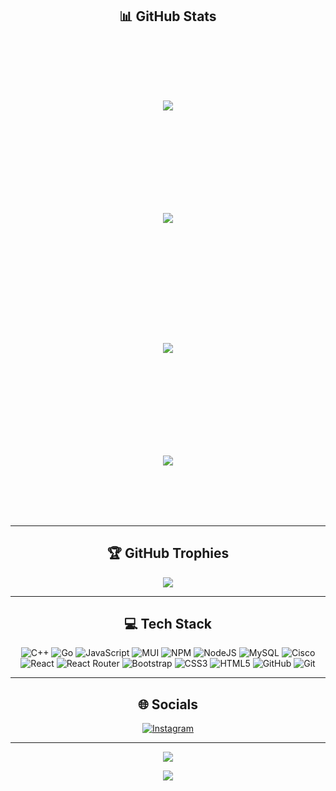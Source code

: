 <div align="center">

## 📊 GitHub Stats
<!-- Row 1 -->
<div align="center">

  <!-- Row 1 -->
  <p style="display:flex; justify-content:center; gap:20px;">
    <div style="width:400px; height:180px; display:flex; align-items:center; justify-content:center;">
      <img src="https://github-readme-stats.vercel.app/api?username=prsanikpour&theme=dark&hide_border=false&include_all_commits=false&count_private=false" style="max-width:100%; max-height:100%;" />
    </div>
    <div style="width:400px; height:180px; display:flex; align-items:center; justify-content:center;">
      <img src="https://nirzak-streak-stats.vercel.app/?user=prsanikpour&theme=dark&hide_border=false" style="max-width:100%; max-height:100%;" />
    </div>
  </p>

  <!-- Row 2 -->
  <p style="display:flex; justify-content:center; gap:20px;">
    <div style="width:400px; height:180px; display:flex; align-items:center; justify-content:center;">
      <img src="https://github-readme-stats.vercel.app/api/top-langs/?username=prsanikpour&theme=dark&hide_border=false&include_all_commits=false&count_private=false&layout=compact" style="max-width:100%; max-height:100%;" />
    </div>
    <div style="width:400px; height:180px; display:flex; align-items:center; justify-content:center;">
      <img src="https://github-contributor-stats.vercel.app/api?username=prsanikpour&limit=5&theme=dark&combine_all_yearly_contributions=true" style="max-width:100%; max-height:100%;" />
    </div>
  </p>

</div>

---

## 🏆 GitHub Trophies
![](https://github-profile-trophy.vercel.app/?username=prsanikpour&theme=radical&no-frame=true&no-bg=true&margin-w=4)

---

## 💻 Tech Stack
![C++](https://img.shields.io/badge/c++-%2300599C.svg?style=for-the-badge&logo=c%2B%2B&logoColor=white)
![Go](https://img.shields.io/badge/go-%2300ADD8.svg?style=for-the-badge&logo=go&logoColor=white)
![JavaScript](https://img.shields.io/badge/javascript-%23323330.svg?style=for-the-badge&logo=javascript&logoColor=%23F7DF1E)
![MUI](https://img.shields.io/badge/MUI-%230081CB.svg?style=for-the-badge&logo=mui&logoColor=white)
![NPM](https://img.shields.io/badge/NPM-%23CB3837.svg?style=for-the-badge&logo=npm&logoColor=white)
![NodeJS](https://img.shields.io/badge/node.js-6DA55F?style=for-the-badge&logo=node.js&logoColor=white)
![MySQL](https://img.shields.io/badge/mysql-4479A1.svg?style=for-the-badge&logo=mysql&logoColor=white)
![Cisco](https://img.shields.io/badge/cisco-%23049fd9.svg?style=for-the-badge&logo=cisco&logoColor=black)
![React](https://img.shields.io/badge/react-%2320232a.svg?style=for-the-badge&logo=react&logoColor=%2361DAFB)
![React Router](https://img.shields.io/badge/React_Router-CA4245?style=for-the-badge&logo=react-router&logoColor=white)
![Bootstrap](https://img.shields.io/badge/bootstrap-%238511FA.svg?style=for-the-badge&logo=bootstrap&logoColor=white)
![CSS3](https://img.shields.io/badge/css3-%231572B6.svg?style=for-the-badge&logo=css3&logoColor=white)
![HTML5](https://img.shields.io/badge/html5-%23E34F26.svg?style=for-the-badge&logo=html5&logoColor=white)
![GitHub](https://img.shields.io/badge/github-%23121011.svg?style=for-the-badge&logo=github&logoColor=white)
![Git](https://img.shields.io/badge/git-%23F05033.svg?style=for-the-badge&logo=git&logoColor=white)

---

## 🌐 Socials
[![Instagram](https://img.shields.io/badge/Instagram-%23E4405F.svg?logo=Instagram&logoColor=white)](https://instagram.com/prsanikpour)

---

![](https://quotes-github-readme.vercel.app/api?type=horizontal&theme=dark)

[![](https://visitcount.itsvg.in/api?id=prsanikpour&icon=2&color=1)](https://visitcount.itsvg.in)

</div>
